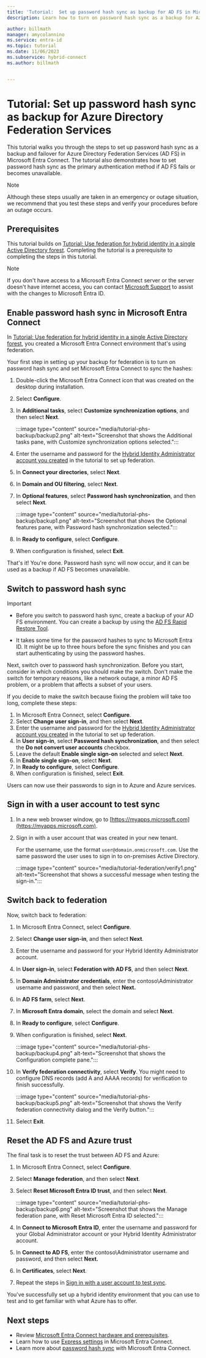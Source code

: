 ```yaml
---
title: 'Tutorial:  Set up password hash sync as backup for AD FS in Microsoft Entra Connect'
description: Learn how to turn on password hash sync as a backup for Azure Directory Federation Services (AD FS) in Microsoft Entra Connect.

author: billmath
manager: amycolannino
ms.service: entra-id
ms.topic: tutorial
ms.date: 11/06/2023
ms.subservice: hybrid-connect
ms.author: billmath


---
```


# Tutorial:  Set up password hash sync as backup for Azure Directory Federation Services

This tutorial walks you through the steps to set up password hash sync as a backup and failover for Azure Directory Federation Services (AD FS) in Microsoft Entra Connect. The tutorial also demonstrates how to set password hash sync as the primary authentication method if AD FS fails or becomes unavailable.

> [!NOTE]
> Although these steps usually are taken in an emergency or outage situation, we recommend that you test these steps and verify your procedures before an outage occurs.

## Prerequisites

This tutorial builds on [Tutorial: Use federation for hybrid identity in a single Active Directory forest](tutorial-federation.md). Completing the tutorial is a prerequisite to completing the steps in this tutorial.

> [!NOTE]
> If you don't have access to a Microsoft Entra Connect server or the server doesn't have internet access, you can contact [Microsoft Support](https://support.microsoft.com/contactus/) to assist with the changes to Microsoft Entra ID.

<a name='enable-password-hash-sync-in-azure-ad-connect'></a>

## Enable password hash sync in Microsoft Entra Connect

In [Tutorial: Use federation for hybrid identity in a single Active Directory forest](tutorial-federation.md), you created a Microsoft Entra Connect environment that's using federation.

Your first step in setting up your backup for federation is to turn on password hash sync and set Microsoft Entra Connect to sync the hashes:

1. Double-click the Microsoft Entra Connect icon that was created on the desktop during installation.
1. Select **Configure**.
1. In **Additional tasks**, select **Customize synchronization options**, and then select **Next**.

      :::image type="content" source="media/tutorial-phs-backup/backup2.png" alt-text="Screenshot that shows the Additional tasks pane, with Customize synchronization options selected.":::
1. Enter the username and password for the  [Hybrid Identity Administrator account you created](tutorial-federation.md#create-a-hybrid-identity-administrator-account-in-azure-ad) in the tutorial to set up federation.
1. In **Connect your directories**, select **Next**.
1. In **Domain and OU filtering**, select **Next**.
1. In **Optional features**, select **Password hash synchronization**, and then select **Next**.

   :::image type="content" source="media/tutorial-phs-backup/backup1.png" alt-text="Screenshot that shows the Optional features pane, with Password hash synchronization selected.":::
1. In **Ready to configure**, select **Configure**.
1. When configuration is finished, select **Exit**.

That's it!  You're done. Password hash sync will now occur, and it can be used as a backup if AD FS becomes unavailable.

## Switch to password hash sync

> [!IMPORTANT]
>
> - Before you switch to password hash sync, create a backup of your AD FS environment. You can create a backup by using the [AD FS Rapid Restore Tool](/windows-server/identity/ad-fs/operations/ad-fs-rapid-restore-tool#how-to-use-the-tool).
>
> - It takes some time for the password hashes to sync to Microsoft Entra ID.  It might be up to three hours before the sync finishes and you can start authenticating by using the password hashes.

Next, switch over to password hash synchronization. Before you start, consider in which conditions you should make the switch. Don't make the switch for temporary reasons, like a network outage, a minor AD FS problem, or a problem that affects a subset of your users.

If you decide to make the switch because fixing the problem will take too long, complete these steps:

1. In Microsoft Entra Connect, select **Configure**.
1. Select **Change user sign-in**, and then select **Next**.
1. Enter the username and password for the  [Hybrid Identity Administrator account you created](tutorial-federation.md#create-a-hybrid-identity-administrator-account-in-azure-ad) in the tutorial to set up federation.
1. In **User sign-in**, select **Password hash synchronization**, and then select the **Do not convert user accounts** checkbox.  
1. Leave the default **Enable single sign-on** selected and select **Next**.
1. In **Enable single sign-on**, select **Next**.
1. In **Ready to configure**, select **Configure**.
1. When configuration is finished, select **Exit**.

Users can now use their passwords to sign in to Azure and Azure services.

## Sign in with a user account to test sync

1. In a new web browser window, go to [https://myapps.microsoft.com](https://myapps.microsoft.com).
1. Sign in with a user account that was created in your new tenant.

   For the username, use the format `user@domain.onmicrosoft.com`. Use the same password the user uses to sign in to on-premises Active Directory.

   :::image type="content" source="media/tutorial-federation/verify1.png" alt-text="Screenshot that shows a successful message when testing the sign-in.":::

## Switch back to federation

Now, switch back to federation:

1. In Microsoft Entra Connect, select **Configure**.
1. Select **Change user sign-in**, and then select **Next**.
1. Enter the username and password for your Hybrid Identity Administrator account.
1. In  **User sign-in**, select **Federation with AD FS**, and then select **Next**.  
1. In **Domain Administrator credentials**, enter the contoso\Administrator username and password, and then select **Next.**
1. In **AD FS farm**, select **Next**.
1. In **Microsoft Entra domain**, select the domain and select **Next**.
1. In **Ready to configure**, select **Configure**.
1. When configuration is finished, select **Next**.

   :::image type="content" source="media/tutorial-phs-backup/backup4.png" alt-text="Screenshot that shows the Configuration complete pane.":::
1. In **Verify federation connectivity**, select **Verify**.  You might need to configure DNS records (add A and AAAA records) for verification to finish successfully.

   :::image type="content" source="media/tutorial-phs-backup/backup5.png" alt-text="Screenshot that shows the Verify federation connectivity dialog and the Verify button.":::
1. Select **Exit**.

## Reset the AD FS and Azure trust

The final task is to reset the trust between AD FS and Azure:

1. In Microsoft Entra Connect, select **Configure**.
1. Select **Manage federation**, and then select **Next**.
1. Select **Reset Microsoft Entra ID trust**, and then select **Next**.

   :::image type="content" source="media/tutorial-phs-backup/backup6.png" alt-text="Screenshot that shows the Manage federation pane, with Reset Microsoft Entra ID selected.":::
1. In **Connect to Microsoft Entra ID**, enter the username and password for your Global Administrator account or your Hybrid Identity Administrator account.
1. In **Connect to AD FS**, enter the contoso\Administrator username and password, and then select **Next.**
1. In **Certificates**, select **Next**.
1. Repeat the steps in [Sign in with a user account to test sync](#sign-in-with-a-user-account-to-test-sync).

You've successfully set up a hybrid identity environment that you can use to test and to get familiar with what Azure has to offer.

## Next steps

- Review [Microsoft Entra Connect hardware and prerequisites](how-to-connect-install-prerequisites.md).
- Learn how to use [Express settings](how-to-connect-install-express.md) in Microsoft Entra Connect.
- Learn more about [password hash sync](how-to-connect-password-hash-synchronization.md) with Microsoft Entra Connect.
